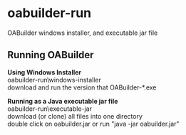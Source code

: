 # oabuilder-run
OABuilder windows installer, and executable jar file


## Running OABuilder

**Using Windows Installer**  
    oabuilder-run\windows-installer  
        download and run the version that  OABuilder-*.exe  
        
**Running as a Java executable jar file**  
    oabuilder-run\executable-jar  
        download (or clone) all files into one directory  
        double click on oabuilder.jar or run "java -jar oabuilder.jar"  
        
